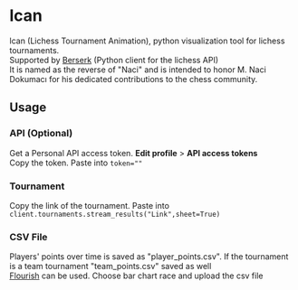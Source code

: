 # lcan
lcan (Lichess Tournament Animation), python visualization tool for lichess tournaments.  
Supported by [Berserk](https://github.com/lichess-org/berserk) (Python client for the lichess API)  
It is named as the reverse of "Naci" and is intended to honor M. Naci Dokumacı for his dedicated contributions to the chess community.  
## Usage
### API (Optional)
Get a Personal API access token. **Edit profile** > **API access tokens**  
Copy the token. Paste into ```token=""```
### Tournament
Copy the link of the tournament. Paste into ```client.tournaments.stream_results("Link",sheet=True)```
### CSV File
Players' points over time is saved as "player_points.csv". If the tournament is a team tournament "team_points.csv" saved as well   
[Flourish](https://app.flourish.studio) can be used. Choose bar chart race and upload the csv file
